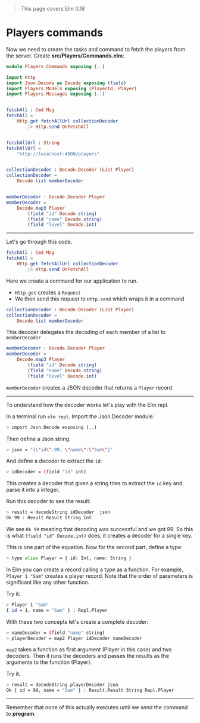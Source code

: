 > This page covers Elm 0.18

# Players commands

Now we need to create the tasks and command to fetch the players from the server. Create __src/Players/Commands.elm__:

```elm
module Players.Commands exposing (..)

import Http
import Json.Decode as Decode exposing (field)
import Players.Models exposing (PlayerId, Player)
import Players.Messages exposing (..)


fetchAll : Cmd Msg
fetchAll =
    Http.get fetchAllUrl collectionDecoder
        |> Http.send OnFetchAll


fetchAllUrl : String
fetchAllUrl =
    "http://localhost:4000/players"


collectionDecoder : Decode.Decoder (List Player)
collectionDecoder =
    Decode.list memberDecoder


memberDecoder : Decode.Decoder Player
memberDecoder =
    Decode.map3 Player
        (field "id" Decode.string)
        (field "name" Decode.string)
        (field "level" Decode.int)
```
---

Let's go through this code.

```elm
fetchAll : Cmd Msg
fetchAll =
    Http.get fetchAllUrl collectionDecoder
        |> Http.send OnFetchAll
```

Here we create a command for our application to run.

- `Http.get` creates a `Request`
- We then send this request to `Http.send` which wraps it in a command

```elm
collectionDecoder : Decode.Decoder (List Player)
collectionDecoder =
    Decode.list memberDecoder
```

This decoder delegates the decoding of each member of a list to `memberDecoder`

```elm
memberDecoder : Decode.Decoder Player
memberDecoder =
    Decode.map3 Player
        (field "id" Decode.string)
        (field "name" Decode.string)
        (field "level" Decode.int)
```

`memberDecoder` creates a JSON decoder that returns a `Player` record.

---
To understand how the decoder works let's play with the Elm repl.

In a terminal run `elm repl`. Import the Json.Decoder module:

```bash
> import Json.Decode exposing (..)
```

Then define a Json string:

```bash
> json = "{\"id\":99, \"name\":\"Sam\"}"
```

And define a decoder to extract the `id`:

```bash
> idDecoder = (field "id" int)
```

This creates a decoder that given a string tries to extract the `id` key and parse it into a integer.

Run this decoder to see the result:

```bash
> result = decodeString idDecoder  json
Ok 99 : Result.Result String Int
```

We see `Ok 99` meaning that decoding was successful and we got 99. So this is what `(field "id" Decode.int)` does, it creates a decoder for a single key.

This is one part of the equation. Now for the second part, define a type:

```bash
> type alias Player = { id: Int, name: String }
```

In Elm you can create a record calling a type as a function. For example, `Player 1 "Sam"` creates a player record. Note that the order of parameters is significant like any other function.

Try it:

```bash
> Player 1 "Sam"
{ id = 1, name = "Sam" } : Repl.Player
```

With these two concepts let's create a complete decoder:

```bash
> nameDecoder = (field "name" string)
> playerDecoder = map2 Player idDecoder nameDecoder
```

`map2` takes a function as first argument (Player in this case) and two decoders. Then it runs the decoders and passes the results as the arguments to the function (Player).

Try it:
```bash
> result = decodeString playerDecoder json
Ok { id = 99, name = "Sam" } : Result.Result String Repl.Player
```

---

Remember that none of this actually executes until we send the command to __program__.
